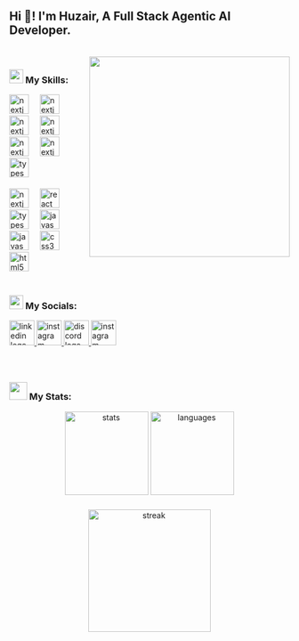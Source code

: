 <h2 align="left">Hi 👋! I'm Huzair, A Full Stack Agentic AI Developer.</h2>
<br clear="both">
<img align="right" height="360" src="https://user-images.githubusercontent.com/74038190/221352989-518609ab-b4d1-459e-929f-a08cd2bd9b3c.gif" />

###

<div align="left">
 <h3 align="left" display="inline-block"><img src="https://user-images.githubusercontent.com/74038190/218265814-3084a4ba-809c-4135-afc0-8685d0f634b3.gif" height="25"/> My Skills:</h3> 
  <img src="https://user-images.githubusercontent.com/74038190/212257472-08e52665-c503-4bd9-aa20-f5a4dae769b5.gif" height="35" alt="nextjs logo"  />
  <img width="12" />
  <img src="https://cdn.jsdelivr.net/gh/devicons/devicon@latest/icons/flask/flask-original.svg" height="35" alt="nextjs logo"  />
  <img width="12" />
   <img src="https://cdn.jsdelivr.net/gh/devicons/devicon@latest/icons/django/django-plain.svg" height="35" alt="nextjs logo"  />
  <img width="12" />
   <img src="https://cdn.jsdelivr.net/gh/devicons/devicon@latest/icons/fastapi/fastapi-original.svg" height="35" alt="nextjs logo"  />
  <img width="12" />
  <img src="https://cdn.jsdelivr.net/gh/devicons/devicon@latest/icons/azuresqldatabase/azuresqldatabase-original.svg" height="35" alt="nextjs logo"  />
  <img width="12" />
  <img src="https://cdn.jsdelivr.net/gh/devicons/devicon@latest/icons/postgresql/postgresql-original.svg" height="35" alt="nextjs logo"  />
  <img width="12" />
   <img src="https://cdn.jsdelivr.net/gh/devicons/devicon/icons/firebase/firebase-original.svg" height="35" alt="typescript logo"  />
  <img width="12" />
 <br>
 <br>
  <img src="https://cdn.jsdelivr.net/gh/devicons/devicon@latest/icons/nextjs/nextjs-original.svg" height="35" alt="nextjs logo"  />
  <img width="12" />
    <img src="https://user-images.githubusercontent.com/74038190/212257467-871d32b7-e401-42e8-a166-fcfd7baa4c6b.gif" height="35" alt="react logo"  />
  <img width="12" />
   <img src="https://cdn.jsdelivr.net/gh/devicons/devicon/icons/typescript/typescript-original.svg" height="35" alt="typescript logo"  />
  <img width="12" />
  <img src="https://user-images.githubusercontent.com/74038190/212257454-16e3712e-945a-4ca2-b238-408ad0bf87e6.gif" height="35" alt="javascript logo"  />
  <img width="12" />
   <img src="https://cdn.jsdelivr.net/gh/devicons/devicon/icons/tailwindcss/tailwindcss-original.svg" height="35" alt="javascript logo"  />
  <img width="12" />

  <img src="https://cdn.jsdelivr.net/gh/devicons/devicon/icons/css3/css3-original.svg" height="35" alt="css3 logo"  />
  <img width="12" />
  <img src="https://cdn.jsdelivr.net/gh/devicons/devicon/icons/html5/html5-original.svg" height="35" alt="html5 logo"  />
  <img width="12" />
  <br>
  <br>
</div>

###

<div align="left">
   <h3 align="left" display="inline-block"><img src="https://user-images.githubusercontent.com/74038190/216658099-d7c8efef-4e2f-4cdb-8d4d-977a02bee0bc.gif" height="25"/> My Socials:</h3>
  <a href="https://www.linkedin.com/in/huzair-ahmed-khan-b95296248/" target="_blank">
  <img src="https://user-images.githubusercontent.com/74038190/235294012-0a55e343-37ad-4b0f-924f-c8431d9d2483.gif" height="45" alt="linkedin logo" />
  </a>
   <a href="https://www.youtube.com/@huzairahmedkhan650" target="_blank">
  <img src="https://user-images.githubusercontent.com/74038190/235294007-de441046-823e-4eff-89bf-d4df52858b65.gif" height="45" alt="instagram logo" />
  </a>
  <a href="https://discord.gg/d95ymp66" target="_blank">
  <img src="https://user-images.githubusercontent.com/74038190/235294015-47144047-25ab-417c-af1b-6746820a20ff.gif" height="45" alt="discord logo" />
  </a>
  <a href="https://www.instagram.com/huzair.16/" target="_blank">
  <img src="https://user-images.githubusercontent.com/74038190/235294013-a33e5c43-a01c-43f6-b44d-a406d8b4ab75.gif" height="45" alt="instagram logo" />
  </a>

</div>

###
<br clear="both">
<h3 align="left"><img src="https://user-images.githubusercontent.com/74038190/216654141-4aa6ba4c-aa36-481a-bb65-56ee85d87de3.gif" height="32"/> My Stats:</h3>
<div align="center">
<img src="https://github-readme-stats.vercel.app/api?username=codeWithHak&hide_title=false&hide_rank=false&show_icons=true&include_all_commits=true&count_private=true&disable_animations=false&theme=dracula&locale=en&hide_border=false" height="150" alt="stats" />
<img src="https://github-readme-stats.vercel.app/api/top-langs?username=codeWithHak&locale=en&hide_title=false&layout=compact&card_width=320&langs_count=5&theme=dracula&hide_border=false" height="150" alt="languages" />
</div>



###

###

<div align="center">
<div align="center">
<img src="https://streak-stats.demolab.com?user=codeWithHak&locale=en&mode=daily&theme=dark&hide_border=false&border_radius=5&order=3&timezone=Asia%2FKarachi&cache_seconds=1800" height="220" alt="streak" />
</div>
</div>

###
